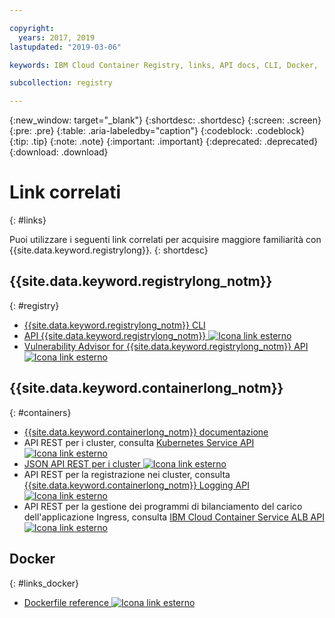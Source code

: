 ```yaml
---

copyright:
  years: 2017, 2019
lastupdated: "2019-03-06"

keywords: IBM Cloud Container Registry, links, API docs, CLI, Docker,

subcollection: registry

---
```


{:new_window: target="_blank"}
{:shortdesc: .shortdesc}
{:screen: .screen}
{:pre: .pre}
{:table: .aria-labeledby="caption"}
{:codeblock: .codeblock}
{:tip: .tip}
{:note: .note}
{:important: .important}
{:deprecated: .deprecated}
{:download: .download}

# Link correlati
{: #links}

Puoi utilizzare i seguenti link correlati per acquisire maggiore familiarità con {{site.data.keyword.registrylong}}.
{: shortdesc}

## {{site.data.keyword.registrylong_notm}}
{: #registry}

- [{{site.data.keyword.registrylong_notm}} CLI](/docs/services/Registry?topic=container-registry-cli-plugin-containerregcli#containerregcli)
- [API {{site.data.keyword.registrylong_notm}} ![Icona link esterno](../../icons/launch-glyph.svg "Icona link esterno")](https://cloud.ibm.com/apidocs/container-registry)
- [Vulnerability Advisor for {{site.data.keyword.registrylong_notm}} API ![Icona link esterno](../../icons/launch-glyph.svg "Icona link esterno")](https://cloud.ibm.com/apidocs/container-registry/va)

## {{site.data.keyword.containerlong_notm}}
{: #containers}

- [{{site.data.keyword.containerlong_notm}} documentazione](/docs/containers?topic=containers-container_index#container_index)
- API REST per i cluster, consulta [Kubernetes Service API ![Icona link esterno](../../icons/launch-glyph.svg "Icona link esterno")](https://containers.cloud.ibm.com/swagger-api/)
- [JSON API REST per i cluster ![Icona link esterno](../../icons/launch-glyph.svg "Icona link esterno")](https://containers.cloud.ibm.com/swagger-api/swagger.json)
- API REST per la registrazione nei cluster, consulta [{{site.data.keyword.containerlong_notm}} Logging API ![Icona link esterno](../../icons/launch-glyph.svg "Icona link esterno")](https://containers.cloud.ibm.com/swagger-logging/)
- API REST per la gestione dei programmi di bilanciamento del carico dell'applicazione Ingress, consulta [IBM Cloud Container Service ALB API ![Icona link esterno](../../icons/launch-glyph.svg "Icona link esterno")](https://containers.cloud.ibm.com/swagger-alb-api/)

## Docker
{: #links_docker}

- [Dockerfile reference ![Icona link esterno](../../icons/launch-glyph.svg "Icona link esterno")](https://docs.docker.com/engine/reference/builder/)

